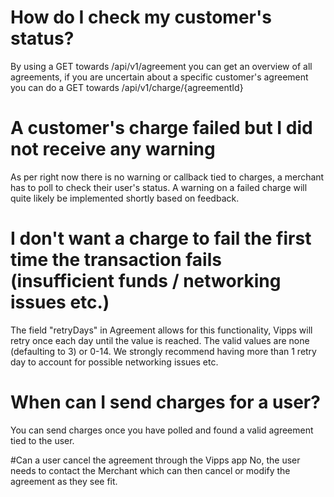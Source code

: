 # How do I check my customer's status?
By using a GET towards /api/v1/agreement you can get an overview of all agreements, if you are uncertain about a specific customer's agreement you can do a GET towards /api/v1/charge/{agreementId}

# A customer's charge failed but I did not receive any warning
As per right now there is no warning or callback tied to charges, a merchant has to poll to check their user's status. A warning on a failed charge will quite likely be implemented shortly based on feedback.

# I don't want a charge to fail the first time the transaction fails (insufficient funds / networking issues etc.)
The field "retryDays" in Agreement allows for this functionality, Vipps will retry once each day until the value is reached. The valid values are none (defaulting to 3) or 0-14. We strongly recommend having more than 1 retry day to account for possible networking issues etc.

# When can I send charges for a user?
You can send charges once you have polled and found a valid agreement tied to the user.

#Can a user cancel the agreement through the Vipps app
No, the user needs to contact the Merchant which can then cancel or modify the agreement as they see fit.
